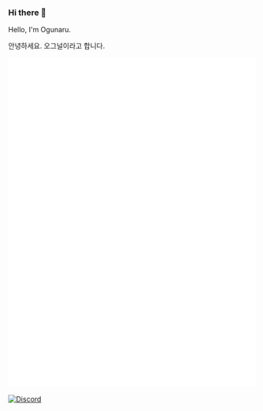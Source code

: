 ### Hi there 👋

Hello, I'm Ogunaru.

안녕하세요. 오그널이라고 합니다.

![Metrics](/github-metrics.svg)

[![Discord](https://discord-profile.fern.moe/discord/180889709029883905)](https://discordapp.com/users/180889709029883905)
